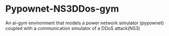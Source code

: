 # Pypownet-NS3DDos-gym
An ai-gym environment that models a power network simulator (pypownet) coupled with a communication simulator of a DDoS attack(NS3)
